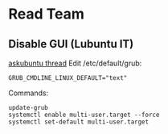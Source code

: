 # Read Team

## Disable GUI (Lubuntu IT)
[askubuntu thread](https://askubuntu.com/questions/825094/how-do-i-boot-directly-to-tty1-in-ubuntu)
Edit /etc/default/grub:
```
GRUB_CMDLINE_LINUX_DEFAULT="text"
```

Commands:
```
update-grub
systemctl enable multi-user.target --force
systemctl set-default multi-user.target
```
